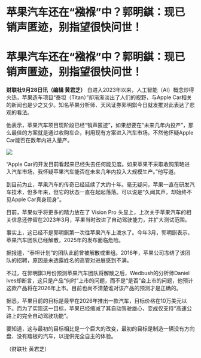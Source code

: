 # 苹果汽车还在“襁褓”中？郭明錤：现已销声匿迹，别指望很快问世！

# 苹果汽车还在“襁褓”中？郭明錤：现已销声匿迹，别指望很快问世！

**财联社9月28日讯（编辑 黄君芝）**
自进入2023年以来，人工智能（AI）概念炒得火热，苹果造车项目“泰坦（Titan）”却渐渐淡出了人们的视野，与Apple
Car相关的新闻也是少之又少。知名苹果分析师、天风证券郭明錤今日就发推对此表达了悲观的看法。

他表示，苹果汽车项目现阶段已经“销声匿迹”，如果想要在“未来几年内投产”，那么最佳的方案就是通过收购车企，利用现有方案进入汽车市场。不然他怀疑Apple
Car能否在数年内进入量产。

![](https://inews.gtimg.com/om_bt/OfpyrWk1EKPsWr3PuT7fGJXVi6FVQxMFvM_pXLWJKz10MAA/1000)

“Apple Car的开发目前看起来已经失去任何能见度。如果苹果不采取收购策略进入汽车市场，我怀疑苹果汽车能否在未来几年内投入大规模生产。”他写道。

到目前为止，苹果汽车的传奇已经延续了大约十年。毫无疑问，苹果一直在研发汽车技术，但多年来，但它的状态一直在起起落落。可以说是“久闻其声，却始终不见Apple
Car真身现身”。

目前，苹果似乎将更多的精力放在了 Vision Pro
头显上，上次关于苹果汽车的相关信息还停留在2023年3月，苹果当时改进了自动驾驶能力，并扩大测试范围。

事实上，这已经不是郭明錤第一次往苹果汽车上泼水了。今年3月，郭明錤表示，苹果汽车团队已经解散，2025年的发布面临危险。

据报道，“泰坦计划”的团队此前曾被解散或重组。2016年，苹果公司冻结了该团队的招聘，原因是未透露姓名的高管对进展感到不满。

不过，在郭明錤3月份预测苹果汽车团队将解散之后，Wedbush的分析师Daniel
Ives却断言，这只是产品“何时”上市的问题，而不是“是否”会上市的问题，他预计这款产品将在2026年上市。目前也尚不清楚谁对该产品的预测才是正确的。

据悉，苹果目前的目标是最早在2026年推出一款汽车，目标价格在10万美元以下。而为了实现这一目标，苹果已经缩减了其自动驾驶雄心，变成仅支持“高速公路上的完全自动驾驶功能”。

要知道，这与最初的目标相比是一个巨大的改变，最初的目标是制造一辆没有方向盘、没有踏板的汽车，以提供完全自主的体验。

（财联社 黄君芝）

